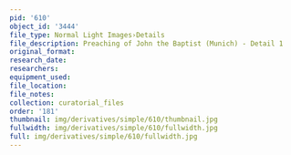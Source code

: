 ```yaml
---
pid: '610'
object_id: '3444'
file_type: Normal Light Images›Details
file_description: Preaching of John the Baptist (Munich) - Detail 1
original_format:
research_date:
researchers:
equipment_used:
file_location:
file_notes:
collection: curatorial_files
order: '181'
thumbnail: img/derivatives/simple/610/thumbnail.jpg
fullwidth: img/derivatives/simple/610/fullwidth.jpg
full: img/derivatives/simple/610/fullwidth.jpg
---
```

